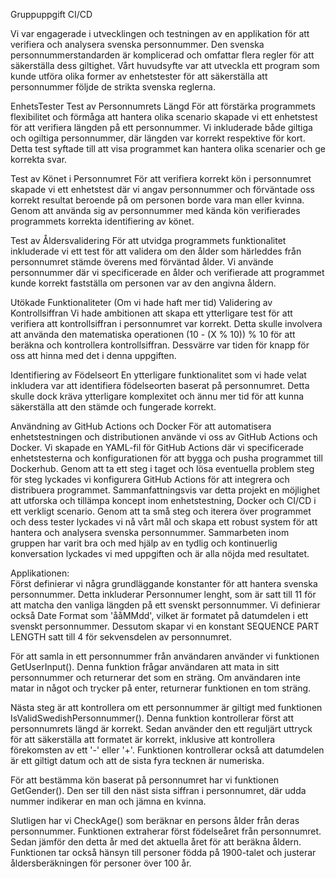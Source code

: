 Gruppuppgift CI/CD

Vi var engagerade i utvecklingen och testningen av en applikation för att verifiera och analysera svenska personnummer. Den svenska personnummerstandarden är komplicerad och omfattar flera regler för att säkerställa dess giltighet. Vårt huvudsyfte var att utveckla ett program som kunde utföra olika former av enhetstester för att säkerställa att personnummer följde de strikta svenska reglerna.

EnhetsTester
Test av Personnumrets Längd
För att förstärka programmets flexibilitet och förmåga att hantera olika scenario skapade vi ett enhetstest för att verifiera längden på ett personnummer. Vi inkluderade både giltiga och ogiltiga personnummer, där längden var korrekt respektive för kort. Detta test syftade till att visa programmet kan hantera olika scenarier och ge korrekta svar.

Test av Könet i Personnumret
För att verifiera korrekt kön i personnumret skapade vi ett enhetstest där vi angav personnummer och förväntade oss korrekt resultat beroende på om personen borde vara man eller kvinna. Genom att använda sig av personnummer med kända kön verifierades programmets korrekta identifiering av könet.

Test av Åldersvalidering
För att utvidga programmets funktionalitet inkluderade vi ett test för att validera om den ålder som härleddes från personnumret stämde överens med förväntad ålder. Vi använde personnummer där vi specificerade en ålder och verifierade att programmet kunde korrekt fastställa om personen var av den angivna åldern.

Utökade Funktionaliteter (Om vi hade haft mer tid)
Validering av Kontrollsiffran
Vi hade ambitionen att skapa ett ytterligare test för att verifiera att kontrollsiffran i personnumret var korrekt. Detta skulle involvera att använda den matematiska operationen (10 - (X % 10)) % 10 för att beräkna och kontrollera kontrollsiffran. Dessvärre var tiden för knapp för oss att hinna med det i denna uppgiften.

Identifiering av Födelseort
En ytterligare funktionalitet som vi hade velat inkludera var att identifiera födelseorten baserat på personnumret. Detta skulle dock kräva ytterligare komplexitet och ännu mer tid för att kunna säkerställa att den stämde och fungerade korrekt.

Användning av GitHub Actions och Docker
För att automatisera enhetstestningen och distributionen använde vi oss av GitHub Actions och Docker. Vi skapade en YAML-fil för GitHub Actions där vi specificerade enhetstesterna och konfigurationen för att bygga och pusha programmet till Dockerhub. Genom att ta ett steg i taget och lösa eventuella problem steg för steg lyckades vi konfigurera GitHub Actions för att integrera och distribuera programmet.
Sammanfattningsvis var detta projekt en möjlighet att utforska och tillämpa koncept inom enhetstestning, Docker och CI/CD i ett verkligt scenario. Genom att ta små steg och iterera över programmet och dess tester lyckades vi nå vårt mål och skapa ett robust system för att hantera och analysera svenska personnummer. Sammarbeten inom gruppen har varit bra och med hjälp av en tydlig och kontinuerlig konversation lyckades vi med uppgiften och är alla nöjda med resultatet. 


Applikationen:                                                                                                                                                                                                  
Först definierar vi några grundläggande konstanter för att hantera svenska personnummer. Detta inkluderar Personnumer lenght, som är satt till 11 för att matcha den vanliga längden på ett svenskt personnummer. 
Vi definierar också Date Format som 'ååMMdd', vilket är formatet på datumdelen i ett svenskt personnummer. Dessutom skapar vi en konstant SEQUENCE PART LENGTH satt till 4 för sekvensdelen av personnumret.

För att samla in ett personnummer från användaren använder vi funktionen GetUserInput(). Denna funktion frågar användaren att mata in sitt personnummer och returnerar det som en sträng. Om användaren inte matar in något och trycker på enter, returnerar funktionen en tom sträng.

Nästa steg är att kontrollera om ett personnummer är giltigt med funktionen IsValidSwedishPersonnummer(). Denna funktion kontrollerar först att personnumrets längd är korrekt. Sedan använder den ett reguljärt uttryck för att säkerställa att formatet är korrekt, inklusive att kontrollera förekomsten av ett '-' eller '+'. Funktionen kontrollerar också att datumdelen är ett giltigt datum och att de sista fyra tecknen är numeriska.

För att bestämma kön baserat på personnumret har vi funktionen GetGender(). Den ser till den näst sista siffran i personnumret, där udda nummer indikerar en man och jämna en kvinna.

Slutligen har vi CheckAge() som beräknar en persons ålder från deras personnummer. Funktionen extraherar först födelseåret från personnumret. Sedan jämför den detta år med det aktuella året för att beräkna åldern. Funktionen tar också hänsyn till personer födda på 1900-talet och justerar åldersberäkningen för personer över 100 år.
